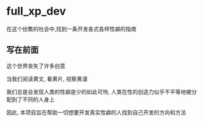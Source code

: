 # full_xp_dev
在这个纷繁的社会中,找到一条开发各式各样性癖的指南

## 写在前面

这个世界丧失了许多创意

当我们阅读黄文, 看黄片, 视察黄漫

我们总是会发现人类的性癖是少的如此可怜, 人类在性的创造力似乎不平等地被分配到了不同的人身上

因此, 本项目旨在帮助一切想要开发真实性癖的人找到自己开发的方向和方法